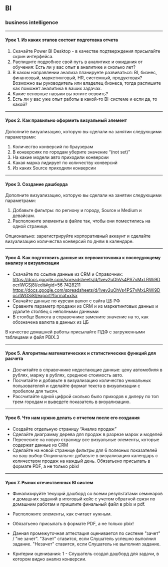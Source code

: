 ## BI
### business intelligence
______________________
#### Урок 1. Из каких этапов состоит подготовка отчета

1. Скачайте Power BI Desktop - в качестве подтверждения присылайте скрин интерфейса.
2. Распишите подробнее свой путь в аналитике и ожидания от обучения:
Есть ли у вас опыт в аналитике и сколько лет?
3. В каком направлении анализа планируете развиваться: BI, бизнес, финансовый, маркетинговый, HR, системный, продуктовая? Возможно вы руководитель или владелец бизнеса, тогда распишите как поможет аналитика в ваших задачах.
4. Какие основные навыки вы хотите освоить?
5. Есть ли у вас уже опыт работы в какой-то BI-системе и если да, то какой?
______________________

#### Урок 2. Как правильно оформить визуальный элемент

Дополните визуализацию, которую вы сделали на занятии следующими параметрами:
1. Количество конверсий по браузерам
2. В конверсиях по городам уберите значение “(not set)”
3. На какие модели авто приходили конверсии
4. Какая марка лидирует по количеству конверсий
5. Из каких Source приходили конверсии

_______________________

#### Урок 3. Создание дашборда

Дополните визуализацию, которую вы сделали на занятии следующими параметрами:
1. Добавьте фильтры: по региону и городу, Source и Medium и девайсам.
2. Расположите элементы в файле так, чтобы они поместились на одной странице.

Опционально: зарегистрируйте корпоративный аккаунт и сделайте визуализацию количества конверсий по дням в календаре.

_______________________

#### Урок 4. Как подготовить данные их первоисточника к последующему анализу и визуализации

* Скачайте по ссылке данные из CRM и Справочник:
https://docs.google.com/spreadsheets/d/1vev2uOhVs4PS7vMxLRWi9DocrlWGSj8I/edit#gid=56 7428211
https://docs.google.com/spreadsheets/d/1vev2uOhVs4PS7vMxLRWi9DocrlWGSj8I/export?format=xlsx
* Скачайте данные по курсам валют с сайта ЦБ РФ
* Сравните параметр продажи из CRM и из маркетинговых данных и удалите столбец с неполными данными
* В столбце Валюта в справочнике замените значение на то, как обозначена валюта в данных из ЦБ


В качестве домашней работы присылайте ПДФ с загруженными таблицами и файл PBIX.3
_______________________

#### Урок 5. Алгоритмы математических и статистических функций для расчета

* Досчитайте в справочнике недостающие данные: цену автомобиля в рублях, маржу в рублях, среднюю стоимость авто.
* Посчитайте и добавьте в визуализацию количество уникальных пользователей и сделайте формат текста в визуализации с пробелом для тысяч.
* Рассчитайте одной цифрой сколько было приходов к дилеру по топ трем городам и выведете показатель в визуализацию.
_______________________

#### Урок 6. Что нам нужно делать с отчетом после его создания

* Создайте отдельную страницу “Анализ продаж”
* Сделайте диаграмму дерева для продаж в разрезе марок и моделей
* Перенесите на новую страницу все визуальные элементы, которые содержат данные из CRM
* Сделайте на новой странице фильтры для 6 полезных показателей на ваш выбор Опционально: добавьте в визуализацию календарь с количеством продаж на каждый день. Обязатьено присылать в формате PDF, а не только pbix!
_________________________

#### Урок 7. Рынок отечественных BI систем

* Финализируйте текущий дашборд со всеми результатами семинаров и домашних заданий в итоговый кейс с учетом обратной связи по домашним работам и пришлите финальный файл в pbix и pdf.
* Расположите элементы, как считает нужным.

* Обязатьено присылать в формате PDF, а не только pbix!

* Данная промежуточная аттестация оценивается по системе "зачет" / "не зачет".
"Зачет" ставится, если Слушатель успешно выполнил задание.
"Незачет" ставится, если Слушатель не выполнил задание.

* Критерии оценивания:
1 - Слушатель создал дашборд для задачи, в котором видно анализ конверсии.